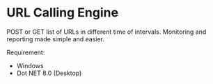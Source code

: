 # URL Calling Engine
POST or GET list of URLs in different time of intervals. Monitoring and reporting made simple and easier.

Requirement:
- Windows
- Dot NET 8.0 (Desktop)
